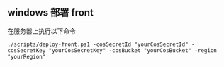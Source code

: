 ## windows 部署 front

在服务器上执行以下命令

```powerShall
./scripts/deploy-front.ps1 -cosSecretId "yourCosSecretId" -cosSecretKey "yourCosSecretKey" -cosBucket "yourCosBucket" -region "yourRegion"
```
